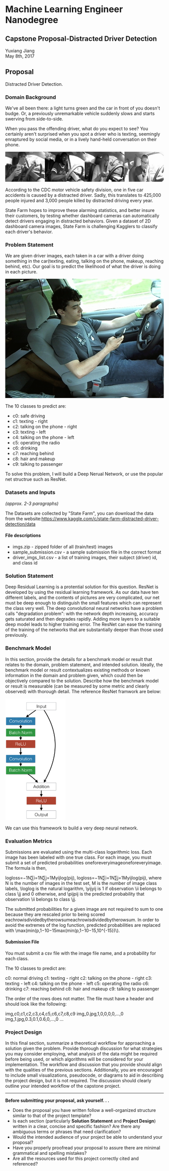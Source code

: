 # Machine Learning Engineer Nanodegree
## Capstone Proposal-Distracted Driver Detection
Yuxiang Jiang  
May 8th, 2017

## Proposal
Distracted Driver Detection.


### Domain Background


We've all been there: a light turns green and the car in front of you doesn't budge. Or, a previously unremarkable vehicle suddenly slows and starts swerving from side-to-side.

When you pass the offending driver, what do you expect to see? You certainly aren't surprised when you spot a driver who is texting, seemingly enraptured by social media, or in a lively hand-held conversation on their phone.

![](graph/1.png)

According to the CDC motor vehicle safety division, one in five car accidents is caused by a distracted driver. Sadly, this translates to 425,000 people injured and 3,000 people killed by distracted driving every year.

State Farm hopes to improve these alarming statistics, and better insure their customers, by testing whether dashboard cameras can automatically detect drivers engaging in distracted behaviors. Given a dataset of 2D dashboard camera images, State Farm is challenging Kagglers to classify each driver's behavior.


### Problem Statement


We are given driver images, each taken in a car with a driver doing something in the car(texting, eating, talking on the phone, makeup, reaching behind, etc). Our goal is to predict the likelihood of what the driver is doing in each picture.

![](graph/driver.gif)

The 10 classes to predict are:
* c0: safe driving
* c1: texting - right
* c2: talking on the phone - right
* c3: texting - left
* c4: talking on the phone - left
* c5: operating the radio
* c6: drinking
* c7: reaching behind
* c8: hair and makeup
* c9: talking to passenger

To solve this problem, I will build a Deep Nerual Network, or use the popular net structrue such as ResNet. 


### Datasets and Inputs
_(approx. 2-3 paragraphs)_

The Datasets are collected by "State Farm", you can download the data from the website:https://www.kaggle.com/c/state-farm-distracted-driver-detection/data

#### File descriptions

* imgs.zip - zipped folder of all (train/test) images
* sample_submission.csv - a sample submission file in the correct format
* driver_imgs_list.csv - a list of training images, their subject (driver) id, and class id

### Solution Statement

Deep Residual Learning is a protential solution for this question. ResNet is developed by using the residual learning framework. As our data have ten different labels, and the contents of pictures are very complicated, our net must be deep enough to distinguish the small features which can represent the class very well. 
The deep convolutional neural networks have a problem calls "degradation problem": with the network depth increasing, accuracy gets saturated and then degrades rapidly. Adding more layers to a suitable deep model leads to higher training error. The ResNet can ease the training of the training of the networks that are substantially deeper than those used previously.

### Benchmark Model

In this section, provide the details for a benchmark model or result that relates to the domain, problem statement, and intended solution. Ideally, the benchmark model or result contextualizes existing methods or known information in the domain and problem given, which could then be objectively compared to the solution. Describe how the benchmark model or result is measurable (can be measured by some metric and clearly observed) with thorough detail.
The reference ResNet framwork are below:

![](graph/3.PNG)

We can use this framework to build a very deep neural network.


### Evaluation Metrics

Submissions are evaluated using the multi-class logarithmic loss. Each image has been labeled with one true class. For each image, you must submit a set of predicted probabilities oneforeveryimageoneforeveryimage. The formula is then,

logloss=−1N∑i=1N∑j=1Myijlog(pij),
logloss=−1N∑i=1N∑j=1Myijlog⁡(pij),
where N is the number of images in the test set, M is the number of image class labels,  \\loglog is the natural logarithm, \\yijyij is 1 if observation \\ii belongs to class \\jj and 0 otherwise, and \\pijpij is the predicted probability that observation \\ii belongs to class \\jj.

The submitted probabilities for a given image are not required to sum to one because they are rescaled prior to being scored eachrowisdividedbytherowsumeachrowisdividedbytherowsum. In order to avoid the extremes of the log function, predicted probabilities are replaced with \\max(min(p,1−10−15max(min(p,1−10−15,10^{-15})\\).

#### Submission File

You must submit a csv file with the image file name, and a probability for each class.

The 10 classes to predict are:

c0: normal driving
c1: texting - right
c2: talking on the phone - right
c3: texting - left
c4: talking on the phone - left
c5: operating the radio
c6: drinking
c7: reaching behind
c8: hair and makeup
c9: talking to passenger

The order of the rows does not matter. The file must have a header and should look like the following:

img,c0,c1,c2,c3,c4,c5,c6,c7,c8,c9
img_0.jpg,1,0,0,0,0,...,0
img_1.jpg,0.3,0.1,0.6,0,...,0
...


### Project Design

In this final section, summarize a theoretical workflow for approaching a solution given the problem. Provide thorough discussion for what strategies you may consider employing, what analysis of the data might be required before being used, or which algorithms will be considered for your implementation. The workflow and discussion that you provide should align with the qualities of the previous sections. Additionally, you are encouraged to include small visualizations, pseudocode, or diagrams to aid in describing the project design, but it is not required. The discussion should clearly outline your intended workflow of the capstone project.


-----------

**Before submitting your proposal, ask yourself. . .**

- Does the proposal you have written follow a well-organized structure similar to that of the project template?
- Is each section (particularly **Solution Statement** and **Project Design**) written in a clear, concise and specific fashion? Are there any ambiguous terms or phrases that need clarification?
- Would the intended audience of your project be able to understand your proposal?
- Have you properly proofread your proposal to assure there are minimal grammatical and spelling mistakes?
- Are all the resources used for this project correctly cited and referenced?
